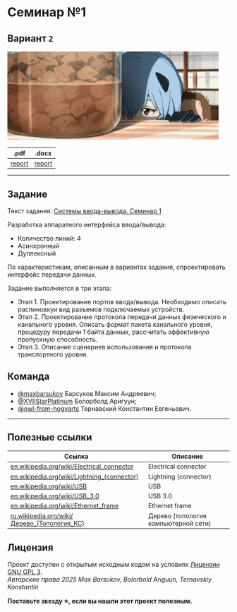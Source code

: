 # Семинар №1

## Вариант `2`

<img alt="rei-ayanami-rei-table" src="https://github.com/maxbarsukov/itmo/blob/master/.docs/rei-ayanami-rei-table.gif" height="200">

|.pdf|.docx|
|-|-|
| [report](./docs/1ДЗ_IO_Болорболд_Барсуков_Тернавский.pdf) | [report](./docs/1ДЗ_IO_Болорболд_Барсуков_Тернавский.docx) |

---

## Задание

Текст задания: [Системы ввода-вывода. Семинар 1](./СВВ-Семинар%201-2025.pdf)

Разработка аппаратного интерфейса ввода/вывода:
- Количество линий: 4
- Асинхронный
- Дуплексный

По характеристикам, описанным в вариантах задания, спроектировать интерфейс передачи данных.

Задание выполняется в три этапа:

- Этап 1. Проектирование портов ввода/вывода. Необходимо описать распиновкуи вид разъемов подключаемых устройств.
- Этап 2. Проектирование протокола передачи данных физического и канального уровня. Описать формат пакета канального уровня, процедуру передачи 1 байта данных, рассчитать эффективную пропускную способность.
- Этап 3. Описание сценариев использования и протокола транспортного уровня.

## Команда

- [@maxbarsukov](https://github.com/maxbarsukov) Барсуков Максим Андреевич;
- [@XVIIStarPlatinum](https://github.com/XVIIStarPlatinum) Болорболд Аригуун;
- [@owl-from-hogvarts](https://github.com/owl-from-hogvarts) Тернавский Константин Евгеньевич.

---

## Полезные ссылки

| Ссылка | Описание |
| --- | --- |
| [en.wikipedia.org/wiki/Electrical_connector](http://en.wikipedia.org/wiki/Electrical_connector) | Electrical connector |
| [en.wikipedia.org/wiki/Lightning_(connector)](https://en.wikipedia.org/wiki/Lightning_(connector)) | Lightning (connector) |
| [en.wikipedia.org/wiki/USB](https://en.wikipedia.org/wiki/USB) | USB |
| [en.wikipedia.org/wiki/USB_3.0](https://en.wikipedia.org/wiki/USB_3.0) | USB 3.0 |
| [en.wikipedia.org/wiki/Ethernet_frame](https://en.wikipedia.org/wiki/Ethernet_frame) | Ethernet frame |
| [ru.wikipedia.org/wiki/Дерево_(Топология_КС)](https://ru.wikipedia.org/wiki/%D0%94%D0%B5%D1%80%D0%B5%D0%B2%D0%BE_(%D1%82%D0%BE%D0%BF%D0%BE%D0%BB%D0%BE%D0%B3%D0%B8%D1%8F_%D0%BA%D0%BE%D0%BC%D0%BF%D1%8C%D1%8E%D1%82%D0%B5%D1%80%D0%BD%D0%BE%D0%B9_%D1%81%D0%B5%D1%82%D0%B8)) | Дерево (топология компьютерной сети) |

## Лицензия <a name="license"></a>

Проект доступен с открытым исходным кодом на условиях [Лицензии GNU GPL 3](https://opensource.org/license/gpl-3-0/). \
*Авторские права 2025 Max Barsukov, Bolorbold Ariguun, Ternavskiy Konstantin*

**Поставьте звезду :star:, если вы нашли этот проект полезным.**

